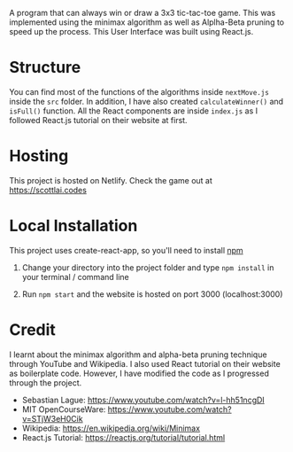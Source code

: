A program that can always win or draw a 3x3 tic-tac-toe game. This was implemented using the minimax algorithm as well as Alplha-Beta pruning to speed up the process. This User Interface was built using React.js.

# Structure
You can find most of the functions of the algorithms inside `nextMove.js` inside the `src` folder. In addition, I have also created `calculateWinner()` and `isFull()` function. All the React components are inside `index.js` as I followed React.js tutorial on their website at first.

# Hosting
This project is hosted on Netlify. Check the game out at https://scottlai.codes

# Local Installation
This project uses create-react-app, so you'll need to install [npm](https://nodejs.org/en/)

1. Change your directory into the project folder and type `npm install` in your terminal / command line

2. Run `npm start` and the website is hosted on port 3000 (localhost:3000)

# Credit
I learnt about the minimax algorithm and alpha-beta pruning technique through YouTube and Wikipedia. I also used React tutorial on their website as boilerplate code. However, I have modified the code as I progressed through the project.

* Sebastian Lague: https://www.youtube.com/watch?v=l-hh51ncgDI
* MIT  OpenCourseWare: https://www.youtube.com/watch?v=STjW3eH0Cik
* Wikipedia: https://en.wikipedia.org/wiki/Minimax
* React.js Tutorial: https://reactjs.org/tutorial/tutorial.html



